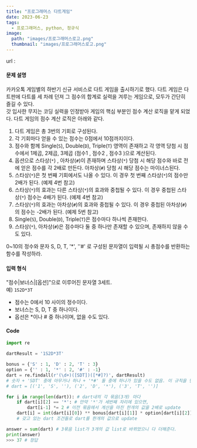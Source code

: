 ```yaml
---
title: "프로그래머스 다트게임"
date: 2023-06-23
tags:
  - 프로그래머스, python, 정규식
image:
  path: "images/프로그래머스로고.png"
  thumbnail: "images/프로그래머스로고.png"
---
```


url : 
#### 문제 설명
카카오톡 게임별의 하반기 신규 서비스로 다트 게임을 출시하기로 했다. 다트 게임은 다트판에 다트를 세 차례 던져 그 점수의 합계로 실력을 겨루는 게임으로, 모두가 간단히 즐길 수 있다.  
갓 입사한 무지는 코딩 실력을 인정받아 게임의 핵심 부분인 점수 계산 로직을 맡게 되었다. 다트 게임의 점수 계산 로직은 아래와 같다.

1. 다트 게임은 총 3번의 기회로 구성된다.
2.  각 기회마다 얻을 수 있는 점수는 0점에서 10점까지이다.
3.  점수와 함께 Single(`S`), Double(`D`), Triple(`T`) 영역이 존재하고 각 영역 당첨 시 점수에서 1제곱, 2제곱, 3제곱 (점수1 , 점수2 , 점수3 )으로 계산된다.
4.  옵션으로 스타상(`*`) , 아차상(`#`)이 존재하며 스타상(`*`) 당첨 시 해당 점수와 바로 전에 얻은 점수를 각 2배로 만든다. 아차상(`#`) 당첨 시 해당 점수는 마이너스된다.
5.  스타상(`*`)은 첫 번째 기회에서도 나올 수 있다. 이 경우 첫 번째 스타상(`*`)의 점수만 2배가 된다. (예제 4번 참고)
6.  스타상(`*`)의 효과는 다른 스타상(`*`)의 효과와 중첩될 수 있다. 이 경우 중첩된 스타상(`*`) 점수는 4배가 된다. (예제 4번 참고)
7.  스타상(`*`)의 효과는 아차상(`#`)의 효과와 중첩될 수 있다. 이 경우 중첩된 아차상(`#`)의 점수는 -2배가 된다. (예제 5번 참고)
8.  Single(`S`), Double(`D`), Triple(`T`)은 점수마다 하나씩 존재한다.
9.  스타상(`*`), 아차상(`#`)은 점수마다 둘 중 하나만 존재할 수 있으며, 존재하지 않을 수도 있다.


0~10의 정수와 문자 S, D, T, '*', ''#' 로 구성된 문자열이 입력될 시 총점수를 반환하는 함수를 작성하라.


#### 입력 형식

"점수|보너스|[옵션]"으로 이루어진 문자열 3세트.  
예) `1S2D*3T`

-   점수는 0에서 10 사이의 정수이다.
-   보너스는 S, D, T 중 하나이다.
-   옵선은 *이나 # 중 하나이며, 없을 수도 있다.

#### Code
```python
import re

dartResult = '1S2D*3T'

bonus = {'S' : 1, 'D' : 2, 'T' : 3}
option = {'' : 1, '*' : 2, '#' : -1}
dart = re.findall(r'(\d+)([SDT])([*#]?)', dartResult)
# 숫자 + 'SDT' 중에 아무거나 하나 + '*#' 둘 중에 하나가 있을 수도 없음. 이 규칙을 만족하는 걸 뽑아보자 
# dart = [('1', 'S', ''), ('2', 'D', '*'), ('3', 'T', '')]

for i in range(len(dart)): # dart내의 각 묶음(3개) 마다
	if dart[i][2] == '*': # 만약 '*'가 세번째 자리에 있으면,
		dart[i-1] *= 2 # 이전 묶음에서 계산을 마친 한개의 값을 2배로 update
	dart[i] = int(dart[i][0]) ** bonus[dart[i][1]] * option[dart[i][2]]
	# 갖고 있는 dart 조건들로 dart를 한개의 값으로 update 

answer = sum(dart) # 3묶음 list가 3개의 값 list로 바뀌었으니 다 더해준다.
print(answer)
>>> 37 # 정답
```

